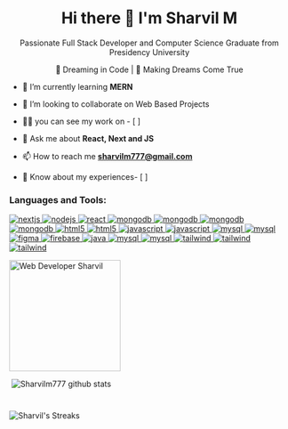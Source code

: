 <h1 align="center">Hi there 👋 I'm Sharvil M</h1> 
<p align="center">Passionate Full Stack Developer and Computer Science Graduate from Presidency University</p>
<p align="center">🌌 Dreaming in Code | 🚀 Making Dreams Come True</p>

- 🌱 I’m currently learning **MERN**
 
- 👯 I’m looking to collaborate on Web Based Projects

- 👨‍💻 you can see my work on - [ ]

- 💬 Ask me about **React, Next and JS**

- 📫 How to reach me **sharvilm777@gmail.com**

- 📄 Know about my experiences- [ ]

<h3 align="left">Languages and Tools:</h3>
 <p align="left">
    
   <a href="#" target="_blank" rel="noreferrer">
      <img
        src="https://img.shields.io/badge/-html-E34F26?style=flat-square&logo=html&logoColor=white"
        alt="nextjs"
      />
    </a>
      <a href="#" target="_blank" rel="noreferrer">
      <img
        src="https://img.shields.io/badge/-css-1572B6?style=flat-square&logo=css&logoColor=white"
        alt="nodejs"
      />
    </a>
    <a href="#" target="_blank" rel="noreferrer">
      <img
        src="https://img.shields.io/badge/-javascript-F7DF1E?style=flat-square&logo=javascript&logoColor=white"
        alt="react"
      />
    </a>
    <a href="#" target="_blank" rel="noreferrer">
      <img
        src="https://img.shields.io/badge/-tailwindcss-06B6D4?style=flat-square&logo=tailwindcss&logoColor=white"
        alt="mongodb"
      />
    </a>
         <a href="#" target="_blank" rel="noreferrer">
      <img
        src="https://img.shields.io/badge/-styledcomponents-DB7093?style=flat-square&logo=styledcomponents&logoColor=white"
        alt="mongodb"
      />
    </a>
    <a href="#" target="_blank" rel="noreferrer">
      <img
        src="https://img.shields.io/badge/-mui-007FFF?style=flat-square&logo=mui&logoColor=white"
        alt="mongodb"
      />
    </a>
    <a href="#" target="_blank" rel="noreferrer">
      <img
        src="https://img.shields.io/badge/-bootstrap-7952B3?style=flat-square&logo=bootstrap&logoColor=white"
        alt="mongodb"
      />
    </a>
    <a href="#" target="_blank" rel="noreferrer">
      <img
        src="https://img.shields.io/badge/-react-61DAFB?style=flat-square&logo=react&logoColor=white"
        alt="html5"
      />
    </a>
     <a href="#" target="_blank" rel="noreferrer">
      <img
        src="https://img.shields.io/badge/-next.js-000000?style=flat-square&logo=next.js&logoColor=white"
        alt="html5"
      />
    </a>
    <a href="#" target="_blank" rel="noreferrer">
      <img
        src="https://img.shields.io/badge/-node.js-339933?style=flat-square&logo=node.js&logoColor=white"
        alt="javascript"
      />
    </a>
    <a href="#" target="_blank" rel="noreferrer">
      <img
        src="https://img.shields.io/badge/-express.js-339933?style=flat-square&logo=node.js&logoColor=white"
        alt="javascript"
      />
    </a>
    <a href="#" target="_blank" rel="noreferrer">
      <img
        src="https://img.shields.io/badge/-mongodb-47A248?style=flat-square&logo=mongodb&logoColor=white"
        alt="mysql"
      />
    </a>
    <a href="#" target="_blank" rel="noreferrer">
      <img
        src="https://img.shields.io/badge/-supabase-3FCF8E?style=flat-square&logo=supabase&logoColor=white"
        alt="mysql"
      />
    </a>
    <a href="#" target="_blank" rel="noreferrer">
      <img
        src="https://img.shields.io/badge/-figma-F24E1E?style=flat-square&logo=figma&logoColor=white"
        alt="figma"
      />
    </a>
    <a href="#" target="_blank" rel="noreferrer">
      <img
        src="https://img.shields.io/badge/-firebase-FFCA28?style=flat-square&logo=firebase&logoColor=white"
        alt="firebase"
      />
    </a>  
   <a href="#" target="_blank" rel="noreferrer">
      <img
        src="https://img.shields.io/badge/-vite-646CFF?style=flat-square&logo=vite&logoColor=white"
        alt="java"
      />
    </a>
    <a href="#" target="_blank" rel="noreferrer">
      <img
        src="https://img.shields.io/badge/-canva-00C4CC?style=flat-square&logo=canva&logoColor=white"
        alt="mysql"
      />
    </a>
    <a href="#" target="_blank" rel="noreferrer">
      <img
        src="https://img.shields.io/badge/-recatquery-FF4154?style=flat-square&logo=reactquery&logoColor=white"
        alt="mysql"
      />
    </a>    
     <a href="#" target="_blank" rel="noreferrer">
      <img
        src="https://img.shields.io/badge/-vercel-000000?style=flat-square&logo=vercel&logoColor=white"
        alt="tailwind"
      />
    </a>
    <a href="#" target="_blank" rel="noreferrer">
      <img
        src="https://img.shields.io/badge/-netlify-00C7B7?style=flat-square&logo=netlify&logoColor=white"
        alt="tailwind"
      />
    </a>
    <a href="#" target="_blank" rel="noreferrer">
      <img
        src="https://img.shields.io/badge/-strapi-2F2E8B?style=flat-square&logo=strapi&logoColor=white"
        alt="tailwind"
      />
    </a>
  </p>
   <img class="img" height=200 style="margin-right:4px" src="https://github-readme-stats.vercel.app/api/top-langs/?username=Sharvilm777&langs_count=6&layout=compact&custom_title=Sharvil%27s%20most%20used%20languages&theme=dark&card_width=500&hide=jupyter%20notebook,html,jinja" alt="Web Developer Sharvil"/>
   
  <p align="left">&nbsp;<img src="https://github-readme-stats.vercel.app/api?username=Sharvilm777&&show_icons=true&title_color=ffffff&icon_color=bb2acf&text_color=daf7dc&bg_color=000" alt="Sharvilm777 github stats" /></p>

  <p style="margin-top:40px;"><img align="Left" src="https://github-readme-streak-stats.herokuapp.com/?user=Sharvilm777&theme=dark" alt="Sharvil's Streaks" /></p>
</br></br>

